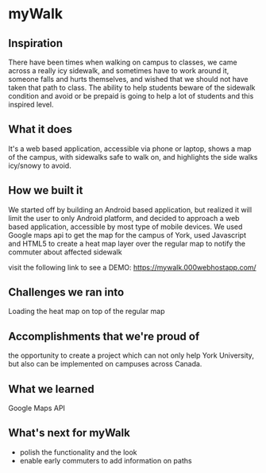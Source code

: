 # myWalk
## Inspiration
There have been times when walking on campus to classes, we came across a really icy sidewalk, and sometimes have to work around it, someone falls and hurts themselves, and wished that we should not have taken that path to class. The ability to help students beware of the sidewalk condition and avoid or be prepaid is going to help a lot of students and this inspired level.
## What it does
It's a web based application, accessible via phone or laptop, shows a map of the campus, with sidewalks safe to walk on, and highlights the side walks icy/snowy to avoid.
## How we built it
We started off by building an Android based application, but realized it will limit the user to only Android platform, and decided to approach a web based application, accessible by most type of mobile devices. We used Google maps api to get the map for the campus of York, used Javascript and HTML5 to create a heat map layer over the regular map to notify the commuter about affected sidewalk

visit the following link to see a DEMO: https://mywalk.000webhostapp.com/
## Challenges we ran into
Loading the heat map on top of the regular map
## Accomplishments that we're proud of
the opportunity to create a project which can not only help York University, but also can be implemented on campuses across Canada.
## What we learned
Google Maps API
## What's next for myWalk
- polish the functionality and the look
- enable early commuters to add information on paths
